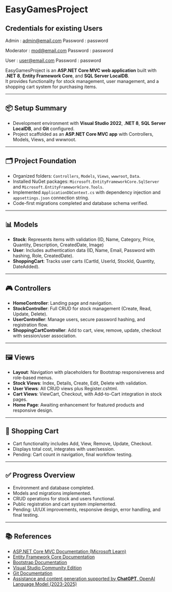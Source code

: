 ﻿# EasyGamesProject


## Credentials for existing Users
Admin : admin@email.com
Password : password

Moderator : mod@email.com
Password : password

User : user@email.com
Password : password

EasyGamesProject is an **ASP.NET Core MVC web application** built with **.NET 8**, **Entity Framework Core**, and **SQL Server LocalDB**.  
It provides functionality for stock management, user management, and a shopping cart system for purchasing items.

---

## 📦 Setup Summary
- Development environment with **Visual Studio 2022**, **.NET 8**, **SQL Server LocalDB**, and **Git** configured.
- Project scaffolded as an **ASP.NET Core MVC app** with Controllers, Models, Views, and wwwroot.

---

## 🗂️ Project Foundation
- Organized folders: `Controllers`, `Models`, `Views`, `wwwroot`, `Data`.
- Installed NuGet packages: `Microsoft.EntityFrameworkCore.SqlServer` and `Microsoft.EntityFrameworkCore.Tools`.
- Implemented `ApplicationDbContext.cs` with dependency injection and `appsettings.json` connection string.
- Code-first migrations completed and database schema verified.

---

## 📊 Models
- **Stock**: Represents items with validation (ID, Name, Category, Price, Quantity, Description, CreatedDate, Image)  
- **User**: Includes authentication data (ID, Name, Email, Password with hashing, Role, CreatedDate).  
- **ShoppingCart**: Tracks user carts (CartId, UserId, StockId, Quantity, DateAdded).  

---

## 🎮 Controllers
- **HomeController**: Landing page and navigation.  
- **StockController**: Full CRUD for stock management (Create, Read, Update, Delete).  
- **UserController**: Manage users, secure password hashing, and registration flow.  
- **ShoppingCartController**: Add to cart, view, remove, update, checkout with session/user association.

---

## 🖼️ Views
- **Layout**: Navigation with placeholders for Bootstrap responsiveness and role-based menus.  
- **Stock Views**: Index, Details, Create, Edit, Delete with validation.  
- **User Views**: All CRUD views plus Register.cshtml.  
- **Cart Views**: ViewCart, Checkout, with Add-to-Cart integration in stock pages.  
- **Home Page**: Awaiting enhancement for featured products and responsive design.  

---

## 🛒 Shopping Cart
- Cart functionality includes Add, View, Remove, Update, Checkout.  
- Displays total cost, integrates with user/session.  
- Pending: Cart count in navigation, final workflow testing.  

---

## ✅ Progress Overview
- Environment and database completed.  
- Models and migrations implemented.  
- CRUD operations for stock and users functional.  
- Public registration and cart system implemented.  
- Pending: UI/UX improvements, responsive design, error handling, and final testing.  

---

## 📚 References
- [ASP.NET Core MVC Documentation (Microsoft Learn)](https://learn.microsoft.com/aspnet/core/mvc)  
- [Entity Framework Core Documentation](https://learn.microsoft.com/ef/core)  
- [Bootstrap Documentation](https://getbootstrap.com)  
- [Visual Studio Community Edition](https://visualstudio.microsoft.com/vs/community)  
- [Git Documentation](https://git-scm.com/doc)  
- [Assistance and content generation supported by **ChatGPT**, OpenAI Language Model (2023-2025)](https://chatgpt.com/)


